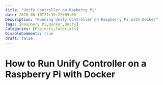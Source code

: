 ```yaml
---
title: "Unify Controller on Rapberry Pi"
date: 2020-08-10T21:39:22+09:00
Description: "Running Unify Controller on Raspberry Pi with Docker"
Tags: [Raspbery Pi,Docker,Unify]
Categories: [Projects,Tutorials]
DisableComments: true
draft: false
---
```

# How to Run Unify Controller on a Raspberry Pi with Docker